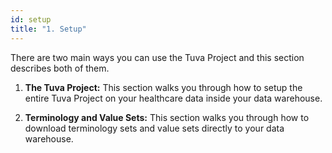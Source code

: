 ```yaml
---
id: setup
title: "1. Setup"
---
```


There are two main ways you can use the Tuva Project and this section describes both of them.

1. **The Tuva Project:** This section walks you through how to setup the entire Tuva Project on your healthcare data inside your data warehouse.

2. **Terminology and Value Sets:** This section walks you through how to download terminology sets and value sets directly to your data warehouse.



